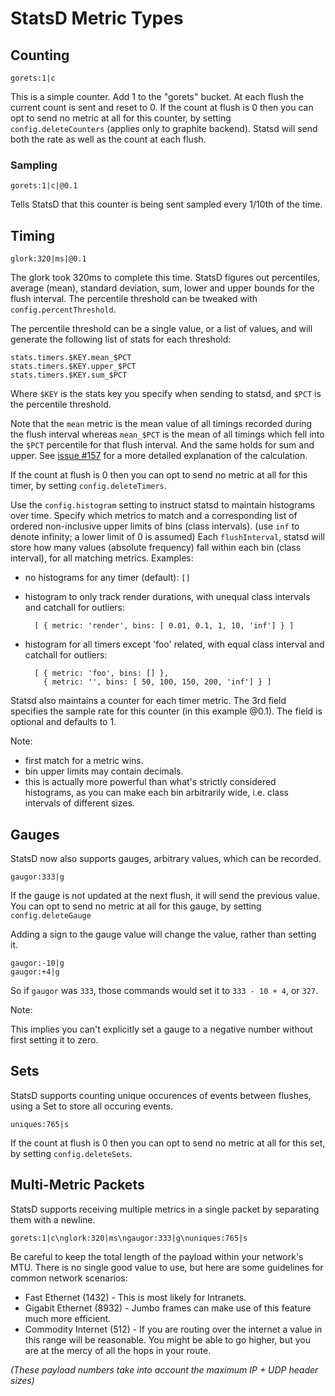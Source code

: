 StatsD Metric Types
==================


Counting
--------

    gorets:1|c

This is a simple counter. Add 1 to the "gorets" bucket.
At each flush the current count is sent and reset to 0.
If the count at flush is 0 then you can opt to send no metric at all for
this counter, by setting `config.deleteCounters` (applies only to graphite
backend).  Statsd will send both the rate as well as the count at each flush.

### Sampling

    gorets:1|c|@0.1

Tells StatsD that this counter is being sent sampled every 1/10th of the time.

Timing
------

    glork:320|ms|@0.1

The glork took 320ms to complete this time. StatsD figures out percentiles,
average (mean), standard deviation, sum, lower and upper bounds for the flush interval.
The percentile threshold can be tweaked with `config.percentThreshold`.

The percentile threshold can be a single value, or a list of values, and will
generate the following list of stats for each threshold:

    stats.timers.$KEY.mean_$PCT
    stats.timers.$KEY.upper_$PCT
    stats.timers.$KEY.sum_$PCT

Where `$KEY` is the stats key you specify when sending to statsd, and `$PCT` is
the percentile threshold.

Note that the `mean` metric is the mean value of all timings recorded during
the flush interval whereas `mean_$PCT` is the mean of all timings which fell
into the `$PCT` percentile for that flush interval. And the same holds for sum
and upper. See [issue #157](https://github.com/etsy/statsd/issues/157) for a
more detailed explanation of the calculation.

If the count at flush is 0 then you can opt to send no metric at all for this timer,
by setting `config.deleteTimers`.

Use the `config.histogram` setting to instruct statsd to maintain histograms
over time.  Specify which metrics to match and a corresponding list of
ordered non-inclusive upper limits of bins (class intervals).
(use `inf` to denote infinity; a lower limit of 0 is assumed)
Each `flushInterval`, statsd will store how many values (absolute frequency)
fall within each bin (class interval), for all matching metrics.
Examples:

* no histograms for any timer (default): `[]`
* histogram to only track render durations,
  with unequal class intervals and catchall for outliers:

        [ { metric: 'render', bins: [ 0.01, 0.1, 1, 10, 'inf'] } ]

* histogram for all timers except 'foo' related,
  with equal class interval and catchall for outliers:

        [ { metric: 'foo', bins: [] },
          { metric: '', bins: [ 50, 100, 150, 200, 'inf'] } ]

Statsd also maintains a counter for each timer metric. The 3rd field
specifies the sample rate for this counter (in this example @0.1). The field
is optional and defaults to 1.

Note:

* first match for a metric wins.
* bin upper limits may contain decimals.
* this is actually more powerful than what's strictly considered
histograms, as you can make each bin arbitrarily wide,
i.e. class intervals of different sizes.

Gauges
------
StatsD now also supports gauges, arbitrary values, which can be recorded.

    gaugor:333|g

If the gauge is not updated at the next flush, it will send the previous value. You can opt to send
no metric at all for this gauge, by setting `config.deleteGauge`

Adding a sign to the gauge value will change the value, rather than setting it.

    gaugor:-10|g
    gaugor:+4|g

So if `gaugor` was `333`, those commands would set it to `333 - 10 + 4`, or
`327`.

Note:

This implies you can't explicitly set a gauge to a negative number
without first setting it to zero.

Sets
----
StatsD supports counting unique occurences of events between flushes,
using a Set to store all occuring events.

    uniques:765|s

If the count at flush is 0 then you can opt to send no metric at all for this set, by
setting `config.deleteSets`.

Multi-Metric Packets
--------------------
StatsD supports receiving multiple metrics in a single packet by separating them
with a newline.

    gorets:1|c\nglork:320|ms\ngaugor:333|g\nuniques:765|s

Be careful to keep the total length of the payload within your network's MTU. There
is no single good value to use, but here are some guidelines for common network
scenarios:

* Fast Ethernet (1432) - This is most likely for Intranets.
* Gigabit Ethernet (8932) - Jumbo frames can make use of this feature much more
  efficient.
* Commodity Internet (512) - If you are routing over the internet a value in this
  range will be reasonable. You might be able to go higher, but you are at the mercy
  of all the hops in your route.

*(These payload numbers take into account the maximum IP + UDP header sizes)*



